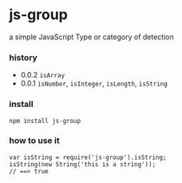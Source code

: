 # js-group
a simple JavaScript Type or category of detection


### history ###
- 0.0.2    `isArray`
- 0.0.1    `isNumber`, `isInteger`, `isLength`, `isString`

### install ###
```
npm install js-group
```

### how to use it ###
```
var isString = require('js-group').isString;
isString(new String('this is a string'));
// ==> true
```

